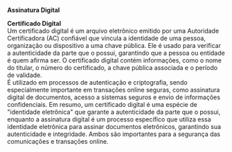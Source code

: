**Assinatura Digital**  
  
**Certificado Digital**  
Um certificado digital é um arquivo eletrônico emitido por uma Autoridade Certificadora (AC) confiável que vincula a identidade de uma pessoa, organização ou dispositivo a uma chave pública.
Ele é usado para verificar a autenticidade da parte que o possui, garantindo que a pessoa ou entidade é quem afirma ser.
O certificado digital contém informações, como o nome do titular, o número do certificado, a chave pública associada e o período de validade.    
É utilizado em processos de autenticação e criptografia, sendo especialmente importante em transações online seguras, como assinatura digital de documentos, acesso a sistemas seguros e envio de informações confidenciais.
  Em resumo, um certificado digital é uma espécie de "identidade eletrônica" que garante a autenticidade da parte que o possui, enquanto a assinatura digital é um processo específico que utiliza essa identidade eletrônica para assinar documentos eletrônicos, garantindo sua autenticidade e integridade. Ambos são importantes para a segurança das comunicações e transações online.

